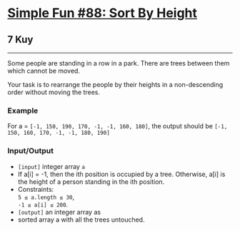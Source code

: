 <h1><a href="https://www.codewars.com/kata/589577f0d1b93ae32a000001">Simple Fun #88: Sort By Height</a></h1>
<h2>7 Kuy</h2>
<hr>
<p>Some people are standing in a row in a park. There are trees between them which cannot be moved.</p>
<p>Your task is to rearrange the people by their heights in a non-descending order without moving the trees.</p>
<h3>Example</h3>
<p>For a = <code>[-1, 150, 190, 170, -1, -1, 160, 180]</code>, the output should be 
<code>[-1, 150, 160, 170, -1, -1, 180, 190]</code></p>
<h3>Input/Output</h3>
<ul>
<li><code>[input]</code> integer array <code>a</code></li>
<li>If a[i] = -1, then the ith position is occupied by a tree. 
Otherwise, a[i] is the height of a person standing in the ith position.</li>
<li>Constraints:<br>
<code>5 ≤ a.length ≤ 30</code>,<br>
<code>-1 ≤ a[i] ≤ 200</code>.</li>
<li><code>[output]</code> an integer array as</li>
<li>sorted array a with all the trees untouched.</li>
</ul>

